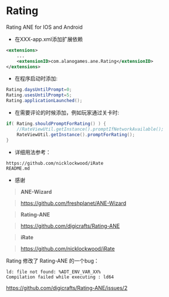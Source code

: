 Rating
======

Rating ANE for IOS and Android

* 在XXX-app.xml添加扩展依赖
 
```xml
<extensions>
	...
	<extensionID>com.alanogames.ane.Rating</extensionID>
</extensions>
```

* 在程序启动时添加:

```actionscript
Rating.daysUntilPrompt=0;
Rating.usesUntilPrompt=5;
Rating.applicationLaunched();
```
	
* 在需要评论的时候添加，例如玩家通过关卡时:

```actionscript
if( Rating.shouldPromptForRating() ) {
	//RateViewUtil.getInstance().promptIfNetworkAvailable();
	RateViewUtil.getInstance().promptForRating();
}
```

* 详细用法参考：

```
https://github.com/nicklockwood/iRate
README.md
```

* 感谢

> **ANE-Wizard**

> https://github.com/freshplanet/ANE-Wizard

> **Rating-ANE**

> https://github.com/digicrafts/Rating-ANE

> **iRate**

> https://github.com/nicklockwood/iRate

Rating 修改了 Rating-ANE 的一个bug：

```
ld: file not found: %ADT_ENV_VAR_XX%
Compilation failed while executing : ld64
```
https://github.com/digicrafts/Rating-ANE/issues/2

